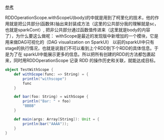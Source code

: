 [参考](https://www.codenong.com/cs105935880/)

RDDOperationScope.withScopeU(body)的中就是用到了柯里化的技术，他的作用就是把公共部分(函数体)抽出来封装成方法（这里的公共部分我的理解就是sc，也就是sparkCont）, 把非公共部分通过函数值传进来（这里就是body的内容了），为什么要这么做呢：
withScope是最近的发现版中新增加的一个模块，它是用来做DAG可视化的（DAG visualization on SparkUI）
以前的sparkUI中只有stage的执行情况，也就是说我们不可以看到上个RDD到下个RDD的具体信息。于是为了在
sparkUI中能展示更多的信息。所以把所有创建的RDD的方法都包裹起来，同时用RDDOperationScope 记录 RDD 的操作历史和关联，就能达成目标。





```scala
object TestWithScope {
    def withScope(func: => String) = {
        println("withscope")
        func
    }

    def bar(foo: String) = withScope {
        println("Bar: " + foo)
        "BBBB"
    }

    def main(args: Array[String]): Unit = {
        println(bar("AAAA"));
    }
}
```

